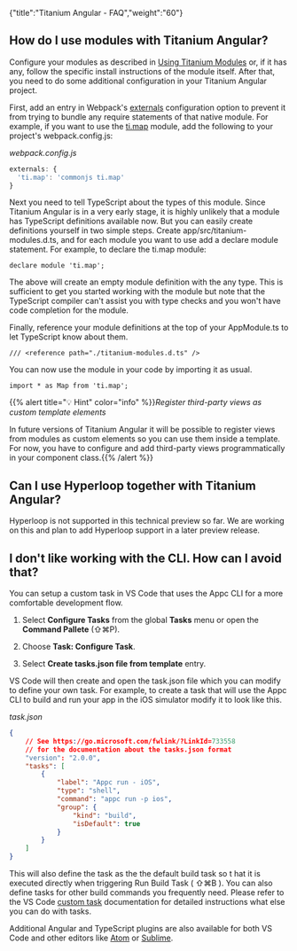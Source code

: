 {"title":"Titanium Angular - FAQ","weight":"60"}

## How do I use modules with Titanium Angular?

Configure your modules as described in [Using Titanium Modules](/docs/appc/Axway_Appcelerator_Studio/Axway_Appcelerator_Studio_Guide/Titanium_Development/Titanium_Modules/Using_Titanium_Modules/) or, if it has any, follow the specific install instructions of the module itself. After that, you need to do some additional configuration in your Titanium Angular project.

First, add an entry in Webpack's [externals](https://webpack.js.org/configuration/externals/) configuration option to prevent it from trying to bundle any require statements of that native module. For example, if you want to use the [ti.map](https://docs.appcelerator.com/platform/latest/#!/api/Modules.Map) module, add the following to your project's webpack.config.js:

*webpack.config.js*

```javascript
externals: {
  'ti.map': 'commonjs ti.map'
}
```

Next you need to tell TypeScript about the types of this module. Since Titanium Angular is in a very early stage, it is highly unlikely that a module has TypeScript definitions available now. But you can easily create definitions yourself in two simple steps. Create app/src/titanium-modules.d.ts, and for each module you want to use add a declare module statement. For example, to declare the ti.map module:

```
declare module 'ti.map';
```

The above will create an empty module definition with the any type. This is sufficient to get you started working with the module but note that the TypeScript compiler can't assist you with type checks and you won't have code completion for the module.

Finally, reference your module definitions at the top of your AppModule.ts to let TypeScript know about them.

```
/// <reference path="./titanium-modules.d.ts" />
```

You can now use the module in your code by importing it as usual.

```
import * as Map from 'ti.map';
```

{{% alert title="💡 Hint" color="info" %}}*Register third-party views as custom template elements*

In future versions of Titanium Angular it will be possible to register views from modules as custom elements so you can use them inside a template. For now, you have to configure and add third-party views programmatically in your component class.{{% /alert %}}

## Can I use Hyperloop together with Titanium Angular?

Hyperloop is not supported in this technical preview so far. We are working on this and plan to add Hyperloop support in a later preview release.

## I don't like working with the CLI. How can I avoid that?

You can setup a custom task in VS Code that uses the Appc CLI for a more comfortable development flow.

1. Select **Configure Tasks** from the global **Tasks** menu or open the **Command Pallete** (⇧⌘P).

2. Choose **Task: Configure Task**.

3. Select **Create tasks.json file from template** entry.

VS Code will then create and open the task.json file which you can modify to define your own task. For example, to create a task that will use the Appc CLI to build and run your app in the iOS simulator modify it to look like this.

*task.json*

```json
{
    // See https://go.microsoft.com/fwlink/?LinkId=733558
    // for the documentation about the tasks.json format
    "version": "2.0.0",
    "tasks": [
        {
            "label": "Appc run - iOS",
            "type": "shell",
            "command": "appc run -p ios",
            "group": {
                "kind": "build",
                "isDefault": true
            }
        }
    ]
}
```

This will also define the task as the the default build task so t hat it is executed directly when triggering Run Build Task ( ⇧⌘B ). You can also define tasks for other build commands you frequently need. Please refer to the VS Code [custom task](https://code.visualstudio.com/docs/editor/tasks#_custom-tasks) documentation for detailed instructions what else you can do with tasks.

Additional Angular and TypeScript plugins are also available for both VS Code and other editors like [Atom](https://atom.io/packages/atom-typescript) or [Sublime](https://github.com/Microsoft/TypeScript-Sublime-Plugin).
